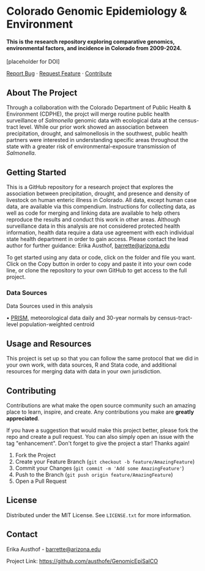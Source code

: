 # Colorado Genomic Epidemiology & Environment 


#### This is the research repository exploring comparative genomics, environmental factors, and incidence in Colorado from 2009-2024.

[placeholder for DOI]

[Report Bug](https://github.com/austhofe/GenomicEpiSalCO/issues) · [Request Feature](https://github.com/austhofe/GenomicEpiSalCO/issues) · [Contribute](https://github.com/austhofe/GenomicEpiSalCO/pulls)

## About The Project

Through a collaboration with the Colorado Department of Public Health & Environment (CDPHE), the projct will merge routine public health surveillance of *Salmonella* genomic data with ecological data at the census-tract level. While our prior work showed an association between precipitation, drought, and salmonellosis in the southwest, public health partners were interested in understanding specific areas throughout the state with a greater risk of environmental-exposure transmission of *Salmonella*. 

## Getting Started

This is a GitHub repository for a research project that explores the association between precipitation, drought, and presence and density of livestock on human enteric illness in Colorado. All data, except human case data, are available via this compendium. Instructions for collecting data, as well as code for merging and linking data are available to help others reproduce the results and conduct this work in other areas. Although surveillance data in this analysis are not considered protected health information, health data require a data use agreement with each individual state health department in order to gain access. Please contact the lead author for further guidance: Erika Austhof, [barrette\@arizona.edu](mailto:barrette@arizona.edu)

To get started using any data or code, click on the folder and file you want. Click on the Copy button in order to copy and paste it into your own code line, or clone the repository to your own GitHub to get access to the full project.

### Data Sources
Data Sources used in this analysis

•	[PRISM](https://prism.oregonstate.edu/explorer/), meteorological data daily and 30-year normals by census-tract-level population-weighted centroid 


## Usage and Resources

This project is set up so that you can follow the same protocol that we did in your own work, with data sources, R and Stata code, and additional resources for merging data with data in your own jurisdiction.

## Contributing

Contributions are what make the open source community such an amazing place to learn, inspire, and create. Any contributions you make are **greatly appreciated**.

If you have a suggestion that would make this project better, please fork the repo and create a pull request. You can also simply open an issue with the tag "enhancement". Don't forget to give the project a star! Thanks again!

1.  Fork the Project
2.  Create your Feature Branch (`git checkout -b feature/AmazingFeature`)
3.  Commit your Changes (`git commit -m 'Add some AmazingFeature'`)
4.  Push to the Branch (`git push origin feature/AmazingFeature`)
5.  Open a Pull Request

## License

Distributed under the MIT License. See `LICENSE.txt` for more information.

## Contact

Erika Austhof - [barrette\@arizona.edu](mailto:barrette@arizona.edu)

Project Link: <https://github.com/austhofe/GenomicEpiSalCO>
